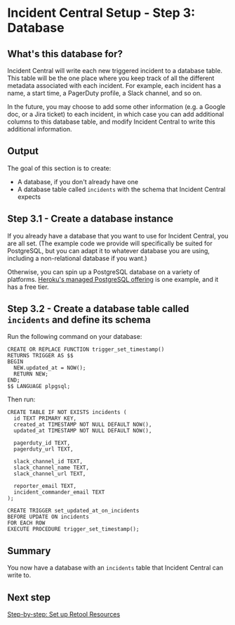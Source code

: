# Incident Central Setup - Step 3: Database

## What's this database for?
Incident Central will write each new triggered incident to a database table. This table will be the one place where you keep track of all the different metadata associated with each incident. For example, each incident has a name, a start time, a PagerDuty profile, a Slack channel, and so on.

In the future, you may choose to add some other information (e.g. a Google doc, or a Jira ticket) to each incident, in which case you can add additional columns to this database table, and modify Incident Central to write this additional information.

## Output
The goal of this section is to create:
* A database, if you don't already have one
* A database table called `incidents` with the schema that Incident Central expects

## Step 3.1 - Create a database instance
If you already have a database that you want to use for Incident Central, you are all set. (The example code we provide will specifically be suited for PostgreSQL, but you can adapt it to whatever database you are using, including a non-relational database if you want.)

Otherwise, you can spin up a PostgreSQL database on a variety of platforms. [Heroku's managed PostgreSQL offering](https://www.heroku.com/postgres) is one example, and it has a free tier.

## Step 3.2 - Create a database table called `incidents` and define its schema
Run the following command on your database:
```
CREATE OR REPLACE FUNCTION trigger_set_timestamp()
RETURNS TRIGGER AS $$
BEGIN
  NEW.updated_at = NOW();
  RETURN NEW;
END;
$$ LANGUAGE plpgsql;
```

Then run:
```
CREATE TABLE IF NOT EXISTS incidents (
  id TEXT PRIMARY KEY,
  created_at TIMESTAMP NOT NULL DEFAULT NOW(),
  updated_at TIMESTAMP NOT NULL DEFAULT NOW(),

  pagerduty_id TEXT,
  pagerduty_url TEXT,

  slack_channel_id TEXT,
  slack_channel_name TEXT,
  slack_channel_url TEXT,

  reporter_email TEXT,
  incident_commander_email TEXT
);

CREATE TRIGGER set_updated_at_on_incidents
BEFORE UPDATE ON incidents
FOR EACH ROW
EXECUTE PROCEDURE trigger_set_timestamp();
```

## Summary
You now have a database with an `incidents` table that Incident Central can write to.

## Next step
[Step-by-step: Set up Retool Resources](./set-up-retool-resource.md)
